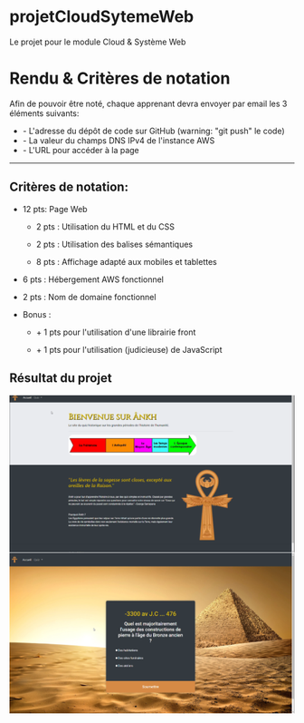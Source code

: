 # projetCloudSytemeWeb
Le projet pour le module Cloud &amp; Système Web
<h1>Rendu & Critères de notation</h1>
<p>Afin de pouvoir être noté, chaque apprenant devra envoyer par email les 3 éléments suivants:</p>
<ul>
  <li>- L'adresse du dépôt de code sur GitHub (warning: "git push" le code)</li>
  <li>- La valeur du champs DNS IPv4 de l'instance AWS</li>
  <li>- L'URL pour accéder à la page</li> 
</ul>
<hr>
<h2>Critères de notation:</h2>
<ul>
  <li><p>12 pts: Page Web</p>
      <ul>
        <li><p>2 pts : Utilisation du HTML et du CSS</p></li>
        <li><p>2 pts : Utilisation des balises sémantiques</p></li>
        <li><p>8 pts : Affichage adapté aux mobiles et tablettes</p></li>
      </ul>  
  </li>
  <li>
    <p>6 pts : Hébergement AWS fonctionnel</p>
  </li>
  <li>
    <p>2 pts : Nom de domaine fonctionnel</p>
  </li>
  <li>
    <p>Bonus :</p>
    <ul>
        <li><p>+ 1 pts pour l'utilisation d'une librairie front</p></li>
        <li><p>+ 1 pts pour l'utilisation (judicieuse) de JavaScript</p></li>
    </ul>  
  </li>
</ul>

## Résultat du projet 

<img align="center" src="./src/ankh-1.png" />

<img align="center" src="./src/ankh-2.png" />

